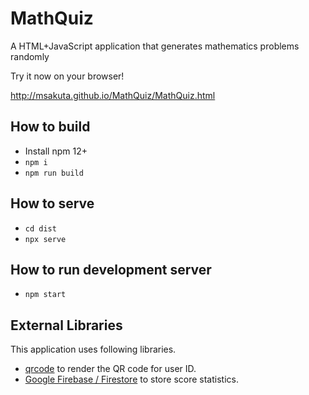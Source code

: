 # MathQuiz
A HTML+JavaScript application that generates mathematics problems randomly

Try it now on your browser!

http://msakuta.github.io/MathQuiz/MathQuiz.html


## How to build

* Install npm 12+
* `npm i`
* `npm run build`


## How to serve

* `cd dist`
* `npx serve`


## How to run development server

* `npm start`


## External Libraries

This application uses following libraries.

* [qrcode](https://github.com/soldair/node-qrcode) to render the QR code for user ID.
* [Google Firebase / Firestore](https://firebase.google.com/?hl=ja) to store score statistics.
